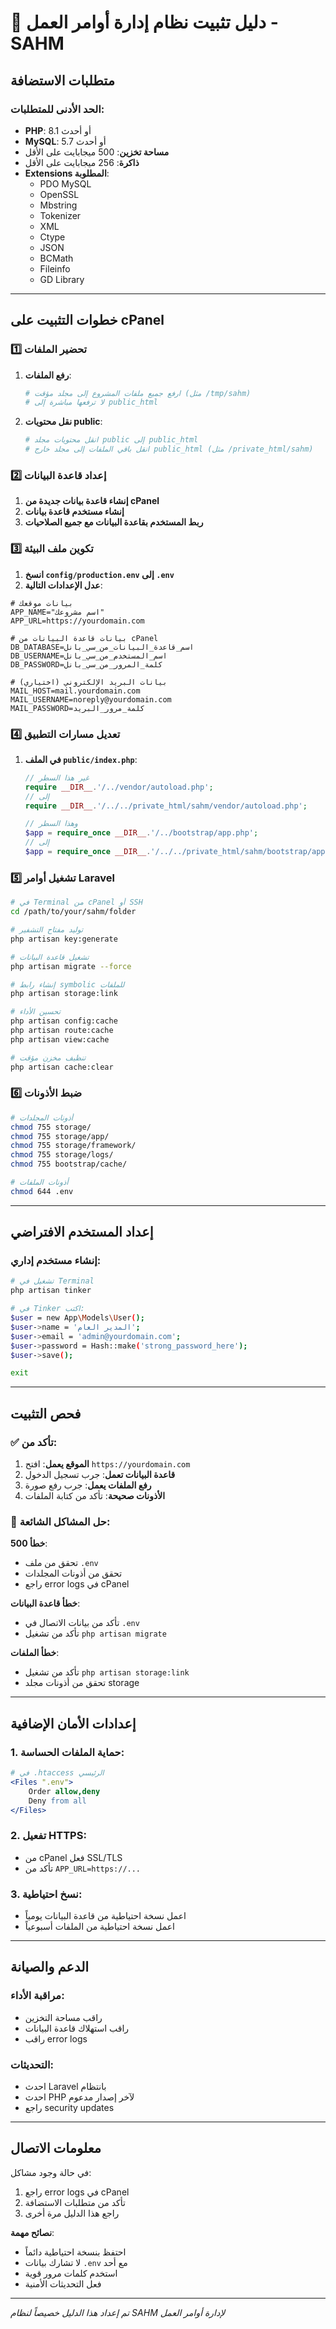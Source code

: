 # 🚀 دليل تثبيت نظام إدارة أوامر العمل - SAHM

## متطلبات الاستضافة

### الحد الأدنى للمتطلبات:
- **PHP**: 8.1 أو أحدث
- **MySQL**: 5.7 أو أحدث  
- **مساحة تخزين**: 500 ميجابايت على الأقل
- **ذاكرة**: 256 ميجابايت على الأقل
- **Extensions المطلوبة**: 
  - PDO MySQL
  - OpenSSL
  - Mbstring
  - Tokenizer
  - XML
  - Ctype
  - JSON
  - BCMath
  - Fileinfo
  - GD Library

---

## خطوات التثبيت على cPanel

### 1️⃣ تحضير الملفات

1. **رفع الملفات**:
   ```bash
   # ارفع جميع ملفات المشروع إلى مجلد مؤقت (مثل /tmp/sahm)
   # لا ترفعها مباشرة إلى public_html
   ```

2. **نقل محتويات public**:
   ```bash
   # انقل محتويات مجلد public إلى public_html
   # انقل باقي الملفات إلى مجلد خارج public_html (مثل /private_html/sahm)
   ```

### 2️⃣ إعداد قاعدة البيانات

1. **إنشاء قاعدة بيانات جديدة من cPanel**
2. **إنشاء مستخدم قاعدة بيانات**
3. **ربط المستخدم بقاعدة البيانات مع جميع الصلاحيات**

### 3️⃣ تكوين ملف البيئة

1. **انسخ `config/production.env` إلى `.env`**
2. **عدل الإعدادات التالية**:

```env
# بيانات موقعك
APP_NAME="اسم مشروعك"
APP_URL=https://yourdomain.com

# بيانات قاعدة البيانات من cPanel
DB_DATABASE=اسم_قاعدة_البيانات_من_سي_بانل
DB_USERNAME=اسم_المستخدم_من_سي_بانل  
DB_PASSWORD=كلمة_المرور_من_سي_بانل

# بيانات البريد الإلكتروني (اختياري)
MAIL_HOST=mail.yourdomain.com
MAIL_USERNAME=noreply@yourdomain.com
MAIL_PASSWORD=كلمة_مرور_البريد
```

### 4️⃣ تعديل مسارات التطبيق

1. **في الملف `public/index.php`**:
   ```php
   // غير هذا السطر
   require __DIR__.'/../vendor/autoload.php';
   // إلى
   require __DIR__.'/../../private_html/sahm/vendor/autoload.php';
   
   // وهذا السطر
   $app = require_once __DIR__.'/../bootstrap/app.php';
   // إلى
   $app = require_once __DIR__.'/../../private_html/sahm/bootstrap/app.php';
   ```

### 5️⃣ تشغيل أوامر Laravel

```bash
# في Terminal من cPanel أو SSH
cd /path/to/your/sahm/folder

# توليد مفتاح التشفير
php artisan key:generate

# تشغيل قاعدة البيانات
php artisan migrate --force

# إنشاء رابط symbolic للملفات
php artisan storage:link

# تحسين الأداء
php artisan config:cache
php artisan route:cache
php artisan view:cache

# تنظيف مخزن مؤقت
php artisan cache:clear
```

### 6️⃣ ضبط الأذونات

```bash
# أذونات المجلدات
chmod 755 storage/
chmod 755 storage/app/
chmod 755 storage/framework/
chmod 755 storage/logs/
chmod 755 bootstrap/cache/

# أذونات الملفات
chmod 644 .env
```

---

## إعداد المستخدم الافتراضي

### إنشاء مستخدم إداري:

```bash
# تشغيل في Terminal
php artisan tinker

# في Tinker اكتب:
$user = new App\Models\User();
$user->name = 'المدير العام';
$user->email = 'admin@yourdomain.com';
$user->password = Hash::make('strong_password_here');
$user->save();

exit
```

---

## فحص التثبيت

### ✅ تأكد من:

1. **الموقع يعمل**: افتح `https://yourdomain.com`
2. **قاعدة البيانات تعمل**: جرب تسجيل الدخول
3. **رفع الملفات يعمل**: جرب رفع صورة
4. **الأذونات صحيحة**: تأكد من كتابة الملفات

### 🔧 حل المشاكل الشائعة:

**خطأ 500**:
- تحقق من ملف `.env`
- تحقق من أذونات المجلدات
- راجع error logs في cPanel

**خطأ قاعدة البيانات**:
- تأكد من بيانات الاتصال في `.env`
- تأكد من تشغيل `php artisan migrate`

**خطأ الملفات**:
- تأكد من تشغيل `php artisan storage:link`
- تحقق من أذونات مجلد storage

---

## إعدادات الأمان الإضافية

### 1. حماية الملفات الحساسة:
```apache
# في .htaccess الرئيسي
<Files ".env">
    Order allow,deny
    Deny from all
</Files>
```

### 2. تفعيل HTTPS:
- من cPanel فعل SSL/TLS
- تأكد من `APP_URL=https://...`

### 3. نسخ احتياطية:
- اعمل نسخة احتياطية من قاعدة البيانات يومياً
- اعمل نسخة احتياطية من الملفات أسبوعياً

---

## الدعم والصيانة

### مراقبة الأداء:
- راقب مساحة التخزين
- راقب استهلاك قاعدة البيانات
- راقب error logs

### التحديثات:
- احدث Laravel بانتظام
- احدث PHP لآخر إصدار مدعوم
- راجع security updates

---

## معلومات الاتصال

في حالة وجود مشاكل:
1. راجع error logs في cPanel
2. تأكد من متطلبات الاستضافة
3. راجع هذا الدليل مرة أخرى

**نصائح مهمة**:
- احتفظ بنسخة احتياطية دائماً
- لا تشارك بيانات `.env` مع أحد
- استخدم كلمات مرور قوية
- فعل التحديثات الأمنية

---

*تم إعداد هذا الدليل خصيصاً لنظام SAHM لإدارة أوامر العمل* 